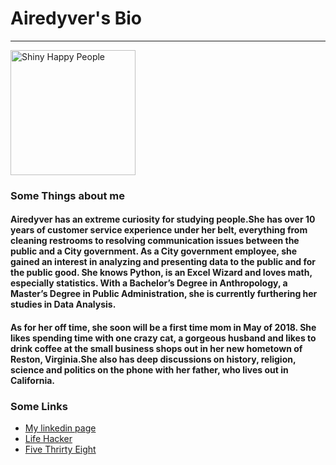
<html lang="en">
<head>
  <meta charset="UTF-8">
  <title>Airedyver_bio</title>
<head>
<body>
  <h1>Airedyver's Bio</h1>
  <hr>
 <img width="200" src=""https://i.ytimg.com/vi/tntOCGkgt98/maxresdefault.jpg"" alt="Shiny Happy People">

  <h3>Some Things about me</h3>
  <h4>Airedyver has an extreme curiosity for studying people.She has over 10 years of customer service experience under her belt, everything from cleaning restrooms to resolving communication issues between the public and a City government. As a City government employee, she gained an interest in analyzing and presenting data to the public and for the public good. She knows Python, is an Excel Wizard and loves math, especially statistics. With a Bachelor’s Degree in Anthropology, a Master’s Degree in Public Administration, she is currently furthering her studies in Data Analysis.</h4>

 <h4> As for her off time, she soon will be a first time mom in May of 2018. She likes spending time with one crazy cat, a gorgeous husband and likes to drink coffee at the small business shops out in her new hometown of Reston, Virginia.She also has deep discussions on history, religion, science and politics on the phone with her father, who lives out in California.</h4>

  <h3>Some Links </h3>
  <ul>
    <li><a href="https://www.linkedin.com/in/ashley-claire-johnson-m-p-a-48240b1b/" target="_blank">My linkedin page</a></li>
    <li><a href="https://lifehacker.com/" target="_blank">Life Hacker</a></li>
    <li><a href="http://fivethirtyeight.com/" target="_blank">Five Thrirty Eight</a></li>
  </ul>
